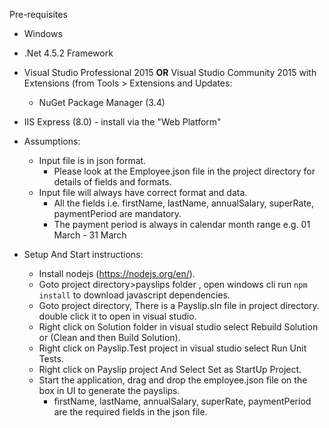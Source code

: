 Pre-requisites

- Windows 
- .Net 4.5.2 Framework
- Visual Studio Professional 2015 **OR** Visual Studio Community 2015 with Extensions (from Tools > Extensions and Updates:
	- NuGet Package Manager (3.4)

- IIS Express (8.0) - install via the "Web Platform"

- Assumptions:
	- Input file is in json format.
		- Please look at the Employee.json file in the project directory for details of fields and formats.
	- Input file will always have correct format and data.
		- All the fields i.e. firstName, lastName, annualSalary, superRate, paymentPeriod are mandatory.
		- The payment period is always in calendar month range e.g. 01 March - 31 March

- Setup And Start instructions:
	- Install nodejs (https://nodejs.org/en/).
	- Goto project directory>payslips folder , open windows cli run `npm install` to download javascript dependencies.
	- Goto project directory, There is a Payslip.sln file in project directory. double click it to open in visual studio.
	- Right click on Solution folder in visual studio select Rebuild Solution or (Clean and then Build Solution).
	- Right click on Payslip.Test project in visual studio select Run Unit Tests.
	- Right click on Payslip project And Select Set as StartUp Project.
	- Start the application, drag and drop the employee.json file on the box in UI to generate the payslips.
		- firstName, lastName, annualSalary, superRate, paymentPeriod are the required fields in the json file.
